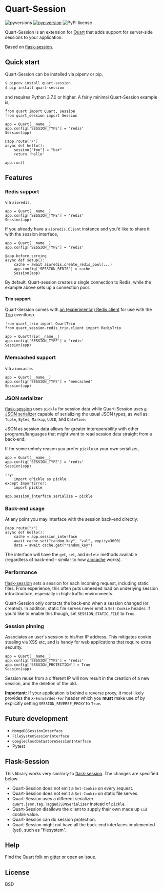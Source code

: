 # Quart-Session

![pyversions](https://img.shields.io/pypi/pyversions/Quart-Session.svg) [![pypiversion](https://badge.fury.io/py/Quart-Session.svg)](https://pypi.org/project/Quart-Session/) ![PyPI license](https://img.shields.io/pypi/l/Quart-Session.svg)

Quart-Session is an extension for [Quart](https://gitlab.com/pgjones/quart/blob/master/README.rst) that adds support for
server-side sessions to your application.

Based on [flask-session](https://pypi.org/project/Flask-Session/).

## Quick start

Quart-Session can be installed via pipenv or pip,

```bash
$ pipenv install quart-session
$ pip install quart-session
```

and requires Python 3.7.0 or higher. A fairly minimal Quart-Session example is,

```python3
from quart import Quart, session
from quart_session import Session

app = Quart(__name__)
app.config['SESSION_TYPE'] = 'redis'
Session(app)

@app.route('/')
async def hello():
    session["foo"] = "bar"
    return 'hello'

app.run()
```

## Features


### Redis support

via `aioredis`.

```python3
app = Quart(__name__)
app.config['SESSION_TYPE'] = 'redis'
Session(app)
```

If you already have a `aioredis.Client` instance and you'd like to share
it with the session interface,

```python3
app = Quart(__name__)
app.config['SESSION_TYPE'] = 'redis'

@app.before_serving
async def setup():
    cache = await aioredis.create_redis_pool(...)
    app.config['SESSION_REDIS'] = cache
    Session(app)
```

By default, Quart-session creates a single connection to Redis, while
the example above sets up a connection pool.

#### Trio support

Quart-Session comes with [an (experimental) Redis client](quart_session/redis_trio) for use with the [Trio](https://trio.readthedocs.io/en/stable/) eventloop.

```python3
from quart_trio import QuartTrio
from quart_session.redis_trio.client import RedisTrio

app = QuartTrio(__name__)
app.config['SESSION_TYPE'] = 'redis'
Session(app)
```

### Memcached support

via `aiomcache`.

```python3
app = Quart(__name__)
app.config['SESSION_TYPE'] = 'memcached'
Session(app)
```

### JSON serializer

[flask-session](https://pypi.org/project/Flask-Session/) uses `pickle`
for session data while Quart-Session uses [a JSON serializer](https://gitlab.com/pgjones/quart/blob/37e249b9b146824a8668eaa1daa12392aeb00256/src/quart/json/tag.py#L141)
capable of serializing the usual JSON types, as well as: `Tuple`, `Bytes`,
`Markup`, `UUID`, and `DateTime`.

JSON as session data allows for greater interoperability with other
programs/languages that might want to read session data straight
from a back-end.

If ~~for some unholy reason~~ you prefer `pickle` or your own serializer,

```python3
app = Quart(__name__)
app.config['SESSION_TYPE'] = 'redis'
Session(app)

try:
    import cPickle as pickle
except ImportError:
    import pickle

app.session_interface.serialize = pickle
```

### Back-end usage

At any point you may interface with the session back-end directly:

```python3
@app.route("/")
async def hello():
    cache = app.session_interface
    await cache.set("random_key", "val", expiry=3600)
    data = await cache.get("random_key")
```

The interface will have the `get`, `set`, and `delete` methods available (regardless of
back-end - similar to how [aiocache](https://github.com/argaen/aiocache) works).

### Performance

[flask-session](https://pypi.org/project/Flask-Session/) sets a
session for each incoming request, including static files. From experience,
this often puts unneeded load on underlying session infrastructure,
especially in high-traffic environments.

Quart-Session only contacts the back-end when a session changed (or created). In addition,
static file serves never emit a `Set-Cookie` header. If you'd like to enable
this though, set `SESSION_STATIC_FILE` to `True`.


### Session pinning

Associates an user's session to his/her IP address. This mitigates cookie stealing via XSS etc, and is handy
for web applications that require extra security.

```python3
app = Quart(__name__)
app.config['SESSION_TYPE'] = 'redis'
app.config['SESSION_PROTECTION'] = True
Session(app)
```

Session reuse from a different IP will now result in the creation of a new session, and the deletion of the old.

**Important:** If your application is behind a reverse proxy, it most
likely provides the `X-Forwarded-For` header which you **must** make use of
by explicitly setting `SESSION_REVERSE_PROXY` to `True`.

## Future development

- `MongoDBSessionInterface`
- `FileSystemSessionInterface`
- `GoogleCloudDatastoreSessionInterface`
- Pytest

## Flask-Session

This library works very similarly to [flask-session](https://pypi.org/project/Flask-Session/).
The changes are specified below:

- Quart-Session does not emit a `Set-Cookie` on every request.
- Quart-Session does not emit a `Set-Cookie` on static file serves.
- Quart-Session uses a different serializer: `quart.json.tag.TaggedJSONSerializer` instead of `pickle`.
- Quart-Session disallows the client to supply their own made up `sid` cookie value.
- Quart-Session can do session protection.
- Quart-Session might not have all the back-end interfaces implemented (yet), such as "filesystem".

## Help

Find the Quart folk on [gitter](https://gitter.im/python-quart/lobby) or open an issue.

## License

BSD
